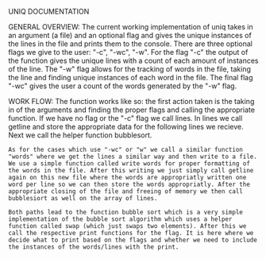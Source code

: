 UNIQ DOCUMENTATION

GENERAL OVERVIEW:
	The current working implementation of uniq takes in an argument (a file) and an optional flag and gives the unique instances of the lines in the file and prints them to the console. There are three optional flags we give to the user: "-c", "-wc", "-w". For the flag "-c" the output of the function gives the unique lines with a count of each amount of instances of the line. The "-w" flag allows for the tracking of words in the file, taking the line and finding unique instances of each word in the file. The final flag "-wc" gives the user a count of the words generated by the "-w" flag. 

WORK FLOW:
	The function works like so: the first action taken is the taking in of the arguments and finding the proper flags and calling the appropriate function. If we have no flag or the "-c" flag we call lines. In lines we call getline and store the appropriate data for the following lines we recieve. Next we call the helper function bubblesort.

	As for the cases which use "-wc" or "w" we call a similar function "words" where we get the lines a similar way and then write to a file. We use a simple function called write words for proper formatting of the words in the file. After this writing we just simply call getline again on this new file where the words are appropriatly written one word per line so we can then store the words appropriatly. After the appropriate closing of the file and freeing of memory we then call bubblesiort as well on the array of lines.

	Both paths lead to the function bubble sort which is a very simple implementation of the bubble sort algorithm which uses a helper function called swap (which just swaps two elements). After this we call the respective print functions for the flag. It is here where we decide what to print based on the flags and whether we need to include the instances of the words/lines with the print.


